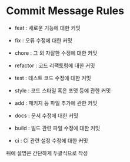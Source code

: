# Commit Message Rules

* feat : 새로운 기능에 대한 커밋
* fix : 오류 수정에 대한 커밋
* chore : 그 외 자잘한 수정에 대한 커밋
* refactor : 코드 리팩토링에 대한 커밋
* test : 테스트 코드 수정에 대한 커밋
* style : 코드 스타일 혹은 포맷 등에 관한 커밋
* add : 패키지 등 파일 추가에 관한 커밋

* docs : 문서 수정에 대한 커밋
* build : 빌드 관련 파일 수정에 대한 커밋
* ci : CI 관련 설정 수정에 대한 커밋

뒤에 설명은 간단하게 두괄식으로 작성